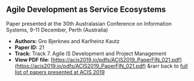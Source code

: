 ## Agile Development as Service Ecosystems

Paper presented at the 30th Australasian Conference on Information Systems, 9-11 December, Perth (Australia)
- **Authors:** Gro Bjerknes and Karlheinz Kautz
- **Paper ID:** 21
- **Track:** Track 7. Agile IS Development and Project Management
- **View PDF file**: [https://acis2019.io/pdfs/ACIS2019_PaperFIN_021.pdf](https://acis2019.io/pdfs/ACIS2019_PaperFIN_021.pdf)
&rarr back to [full list of papers presented at ACIS 2019](https://acis2019.io/)